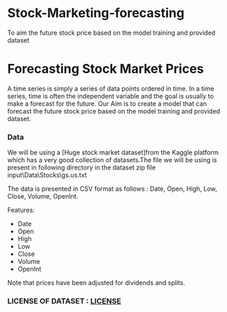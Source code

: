# Stock-Marketing-forecasting
To aim the future stock price based on the model training and provided dataset


# Forecasting Stock Market Prices

A time series is simply a series of data points ordered in time. In a time series, time is often the independent variable and the goal is usually to make a forecast for the future. Our Aim  is to create a model that can forecast the future stock price based on the model training and provided dataset.

### Data
We will be using a [Huge stock market dataset]from the Kaggle platform which has a very good collection of datasets.The file we will be using is present in following directory in the dataset zip file input\Data\Stocks\gs.us.txt
  
The data is presented in CSV format as follows : Date, Open, High, Low, Close, Volume, OpenInt.

Features:
  - Date
  - Open
  - High
  - Low
  - Close
  - Volume
  - OpenInt
  
Note that prices have been adjusted for dividends and splits.

### LICENSE OF DATASET : [LICENSE](https://creativecommons.org/publicdomain/zero/1.0/)
